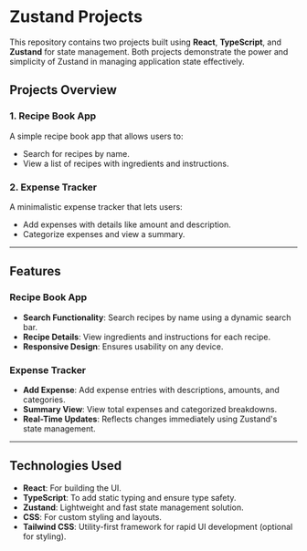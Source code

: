 # Zustand Projects

This repository contains two projects built using **React**, **TypeScript**, and **Zustand** for state management. Both projects demonstrate the power and simplicity of Zustand in managing application state effectively.

## Projects Overview

### 1. **Recipe Book App**
A simple recipe book app that allows users to:
- Search for recipes by name.
- View a list of recipes with ingredients and instructions.

### 2. **Expense Tracker**
A minimalistic expense tracker that lets users:
- Add expenses with details like amount and description.
- Categorize expenses and view a summary.

---

## Features

### Recipe Book App
- **Search Functionality**: Search recipes by name using a dynamic search bar.
- **Recipe Details**: View ingredients and instructions for each recipe.
- **Responsive Design**: Ensures usability on any device.

### Expense Tracker
- **Add Expense**: Add expense entries with descriptions, amounts, and categories.
- **Summary View**: View total expenses and categorized breakdowns.
- **Real-Time Updates**: Reflects changes immediately using Zustand's state management.

---

## Technologies Used

- **React**: For building the UI.
- **TypeScript**: To add static typing and ensure type safety.
- **Zustand**: Lightweight and fast state management solution.
- **CSS**: For custom styling and layouts.
- **Tailwind CSS**: Utility-first framework for rapid UI development (optional for styling).

